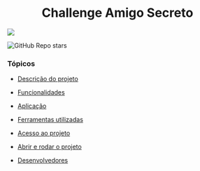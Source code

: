 <h1 align="center">Challenge Amigo Secreto</h1>

<p align="left">
   <img src="http://img.shields.io/static/v1?label=STATUS&message=%20DONE&color=RED&style=for-the-badge" #vitrinedev/>

   ![GitHub Repo stars](https://img.shields.io/github/stars/RafaelBossh16/challenge-amigo-secreto-oracle-alura-one)   
</p>

### Tópicos 

- [Descrição do projeto](#descrição-do-projeto)

- [Funcionalidades](#funcionalidades)

- [Aplicação](#aplicação)

- [Ferramentas utilizadas](#ferramentas-utilizadas)

- [Acesso ao projeto](#acesso-ao-projeto)

- [Abrir e rodar o projeto](#abrir-e-rodar-o-projeto)

- [Desenvolvedores](#desenvolvedores)
